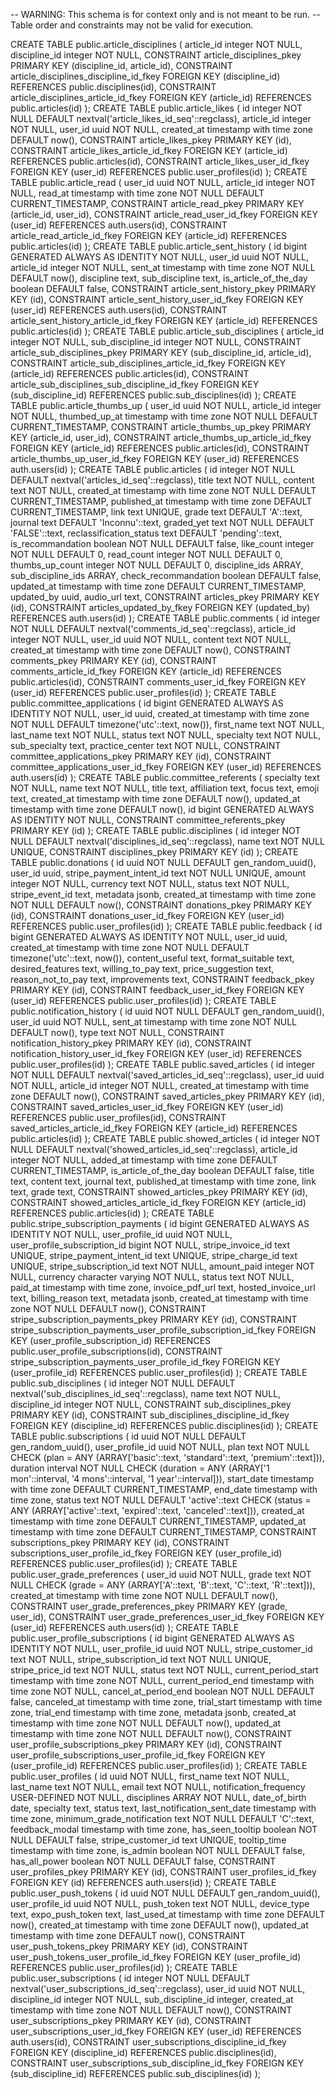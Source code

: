 -- WARNING: This schema is for context only and is not meant to be run.
-- Table order and constraints may not be valid for execution.

CREATE TABLE public.article_disciplines (
  article_id integer NOT NULL,
  discipline_id integer NOT NULL,
  CONSTRAINT article_disciplines_pkey PRIMARY KEY (discipline_id, article_id),
  CONSTRAINT article_disciplines_discipline_id_fkey FOREIGN KEY (discipline_id) REFERENCES public.disciplines(id),
  CONSTRAINT article_disciplines_article_id_fkey FOREIGN KEY (article_id) REFERENCES public.articles(id)
);
CREATE TABLE public.article_likes (
  id integer NOT NULL DEFAULT nextval('article_likes_id_seq'::regclass),
  article_id integer NOT NULL,
  user_id uuid NOT NULL,
  created_at timestamp with time zone DEFAULT now(),
  CONSTRAINT article_likes_pkey PRIMARY KEY (id),
  CONSTRAINT article_likes_article_id_fkey FOREIGN KEY (article_id) REFERENCES public.articles(id),
  CONSTRAINT article_likes_user_id_fkey FOREIGN KEY (user_id) REFERENCES public.user_profiles(id)
);
CREATE TABLE public.article_read (
  user_id uuid NOT NULL,
  article_id integer NOT NULL,
  read_at timestamp with time zone NOT NULL DEFAULT CURRENT_TIMESTAMP,
  CONSTRAINT article_read_pkey PRIMARY KEY (article_id, user_id),
  CONSTRAINT article_read_user_id_fkey FOREIGN KEY (user_id) REFERENCES auth.users(id),
  CONSTRAINT article_read_article_id_fkey FOREIGN KEY (article_id) REFERENCES public.articles(id)
);
CREATE TABLE public.article_sent_history (
  id bigint GENERATED ALWAYS AS IDENTITY NOT NULL,
  user_id uuid NOT NULL,
  article_id integer NOT NULL,
  sent_at timestamp with time zone NOT NULL DEFAULT now(),
  discipline text,
  sub_discipline text,
  is_article_of_the_day boolean DEFAULT false,
  CONSTRAINT article_sent_history_pkey PRIMARY KEY (id),
  CONSTRAINT article_sent_history_user_id_fkey FOREIGN KEY (user_id) REFERENCES auth.users(id),
  CONSTRAINT article_sent_history_article_id_fkey FOREIGN KEY (article_id) REFERENCES public.articles(id)
);
CREATE TABLE public.article_sub_disciplines (
  article_id integer NOT NULL,
  sub_discipline_id integer NOT NULL,
  CONSTRAINT article_sub_disciplines_pkey PRIMARY KEY (sub_discipline_id, article_id),
  CONSTRAINT article_sub_disciplines_article_id_fkey FOREIGN KEY (article_id) REFERENCES public.articles(id),
  CONSTRAINT article_sub_disciplines_sub_discipline_id_fkey FOREIGN KEY (sub_discipline_id) REFERENCES public.sub_disciplines(id)
);
CREATE TABLE public.article_thumbs_up (
  user_id uuid NOT NULL,
  article_id integer NOT NULL,
  thumbed_up_at timestamp with time zone NOT NULL DEFAULT CURRENT_TIMESTAMP,
  CONSTRAINT article_thumbs_up_pkey PRIMARY KEY (article_id, user_id),
  CONSTRAINT article_thumbs_up_article_id_fkey FOREIGN KEY (article_id) REFERENCES public.articles(id),
  CONSTRAINT article_thumbs_up_user_id_fkey FOREIGN KEY (user_id) REFERENCES auth.users(id)
);
CREATE TABLE public.articles (
  id integer NOT NULL DEFAULT nextval('articles_id_seq'::regclass),
  title text NOT NULL,
  content text NOT NULL,
  created_at timestamp with time zone NOT NULL DEFAULT CURRENT_TIMESTAMP,
  published_at timestamp with time zone DEFAULT CURRENT_TIMESTAMP,
  link text UNIQUE,
  grade text DEFAULT 'A'::text,
  journal text DEFAULT 'Inconnu'::text,
  graded_yet text NOT NULL DEFAULT 'FALSE'::text,
  reclassification_status text DEFAULT 'pending'::text,
  is_recommandation boolean NOT NULL DEFAULT false,
  like_count integer NOT NULL DEFAULT 0,
  read_count integer NOT NULL DEFAULT 0,
  thumbs_up_count integer NOT NULL DEFAULT 0,
  discipline_ids ARRAY,
  sub_discipline_ids ARRAY,
  check_recommandation boolean DEFAULT false,
  updated_at timestamp with time zone DEFAULT CURRENT_TIMESTAMP,
  updated_by uuid,
  audio_url text,
  CONSTRAINT articles_pkey PRIMARY KEY (id),
  CONSTRAINT articles_updated_by_fkey FOREIGN KEY (updated_by) REFERENCES auth.users(id)
);
CREATE TABLE public.comments (
  id integer NOT NULL DEFAULT nextval('comments_id_seq'::regclass),
  article_id integer NOT NULL,
  user_id uuid NOT NULL,
  content text NOT NULL,
  created_at timestamp with time zone DEFAULT now(),
  CONSTRAINT comments_pkey PRIMARY KEY (id),
  CONSTRAINT comments_article_id_fkey FOREIGN KEY (article_id) REFERENCES public.articles(id),
  CONSTRAINT comments_user_id_fkey FOREIGN KEY (user_id) REFERENCES public.user_profiles(id)
);
CREATE TABLE public.committee_applications (
  id bigint GENERATED ALWAYS AS IDENTITY NOT NULL,
  user_id uuid,
  created_at timestamp with time zone NOT NULL DEFAULT timezone('utc'::text, now()),
  first_name text NOT NULL,
  last_name text NOT NULL,
  status text NOT NULL,
  specialty text NOT NULL,
  sub_specialty text,
  practice_center text NOT NULL,
  CONSTRAINT committee_applications_pkey PRIMARY KEY (id),
  CONSTRAINT committee_applications_user_id_fkey FOREIGN KEY (user_id) REFERENCES auth.users(id)
);
CREATE TABLE public.committee_referents (
  specialty text NOT NULL,
  name text NOT NULL,
  title text,
  affiliation text,
  focus text,
  emoji text,
  created_at timestamp with time zone DEFAULT now(),
  updated_at timestamp with time zone DEFAULT now(),
  id bigint GENERATED ALWAYS AS IDENTITY NOT NULL,
  CONSTRAINT committee_referents_pkey PRIMARY KEY (id)
);
CREATE TABLE public.disciplines (
  id integer NOT NULL DEFAULT nextval('disciplines_id_seq'::regclass),
  name text NOT NULL UNIQUE,
  CONSTRAINT disciplines_pkey PRIMARY KEY (id)
);
CREATE TABLE public.donations (
  id uuid NOT NULL DEFAULT gen_random_uuid(),
  user_id uuid,
  stripe_payment_intent_id text NOT NULL UNIQUE,
  amount integer NOT NULL,
  currency text NOT NULL,
  status text NOT NULL,
  stripe_event_id text,
  metadata jsonb,
  created_at timestamp with time zone NOT NULL DEFAULT now(),
  CONSTRAINT donations_pkey PRIMARY KEY (id),
  CONSTRAINT donations_user_id_fkey FOREIGN KEY (user_id) REFERENCES public.user_profiles(id)
);
CREATE TABLE public.feedback (
  id bigint GENERATED ALWAYS AS IDENTITY NOT NULL,
  user_id uuid,
  created_at timestamp with time zone NOT NULL DEFAULT timezone('utc'::text, now()),
  content_useful text,
  format_suitable text,
  desired_features text,
  willing_to_pay text,
  price_suggestion text,
  reason_not_to_pay text,
  improvements text,
  CONSTRAINT feedback_pkey PRIMARY KEY (id),
  CONSTRAINT feedback_user_id_fkey FOREIGN KEY (user_id) REFERENCES public.user_profiles(id)
);
CREATE TABLE public.notification_history (
  id uuid NOT NULL DEFAULT gen_random_uuid(),
  user_id uuid NOT NULL,
  sent_at timestamp with time zone NOT NULL DEFAULT now(),
  type text NOT NULL,
  CONSTRAINT notification_history_pkey PRIMARY KEY (id),
  CONSTRAINT notification_history_user_id_fkey FOREIGN KEY (user_id) REFERENCES public.user_profiles(id)
);
CREATE TABLE public.saved_articles (
  id integer NOT NULL DEFAULT nextval('saved_articles_id_seq'::regclass),
  user_id uuid NOT NULL,
  article_id integer NOT NULL,
  created_at timestamp with time zone DEFAULT now(),
  CONSTRAINT saved_articles_pkey PRIMARY KEY (id),
  CONSTRAINT saved_articles_user_id_fkey FOREIGN KEY (user_id) REFERENCES public.user_profiles(id),
  CONSTRAINT saved_articles_article_id_fkey FOREIGN KEY (article_id) REFERENCES public.articles(id)
);
CREATE TABLE public.showed_articles (
  id integer NOT NULL DEFAULT nextval('showed_articles_id_seq'::regclass),
  article_id integer NOT NULL,
  added_at timestamp with time zone DEFAULT CURRENT_TIMESTAMP,
  is_article_of_the_day boolean DEFAULT false,
  title text,
  content text,
  journal text,
  published_at timestamp with time zone,
  link text,
  grade text,
  CONSTRAINT showed_articles_pkey PRIMARY KEY (id),
  CONSTRAINT showed_articles_article_id_fkey FOREIGN KEY (article_id) REFERENCES public.articles(id)
);
CREATE TABLE public.stripe_subscription_payments (
  id bigint GENERATED ALWAYS AS IDENTITY NOT NULL,
  user_profile_id uuid NOT NULL,
  user_profile_subscription_id bigint NOT NULL,
  stripe_invoice_id text UNIQUE,
  stripe_payment_intent_id text UNIQUE,
  stripe_charge_id text UNIQUE,
  stripe_subscription_id text NOT NULL,
  amount_paid integer NOT NULL,
  currency character varying NOT NULL,
  status text NOT NULL,
  paid_at timestamp with time zone,
  invoice_pdf_url text,
  hosted_invoice_url text,
  billing_reason text,
  metadata jsonb,
  created_at timestamp with time zone NOT NULL DEFAULT now(),
  CONSTRAINT stripe_subscription_payments_pkey PRIMARY KEY (id),
  CONSTRAINT stripe_subscription_payments_user_profile_subscription_id_fkey FOREIGN KEY (user_profile_subscription_id) REFERENCES public.user_profile_subscriptions(id),
  CONSTRAINT stripe_subscription_payments_user_profile_id_fkey FOREIGN KEY (user_profile_id) REFERENCES public.user_profiles(id)
);
CREATE TABLE public.sub_disciplines (
  id integer NOT NULL DEFAULT nextval('sub_disciplines_id_seq'::regclass),
  name text NOT NULL,
  discipline_id integer NOT NULL,
  CONSTRAINT sub_disciplines_pkey PRIMARY KEY (id),
  CONSTRAINT sub_disciplines_discipline_id_fkey FOREIGN KEY (discipline_id) REFERENCES public.disciplines(id)
);
CREATE TABLE public.subscriptions (
  id uuid NOT NULL DEFAULT gen_random_uuid(),
  user_profile_id uuid NOT NULL,
  plan text NOT NULL CHECK (plan = ANY (ARRAY['basic'::text, 'standard'::text, 'premium'::text])),
  duration interval NOT NULL CHECK (duration = ANY (ARRAY['1 mon'::interval, '4 mons'::interval, '1 year'::interval])),
  start_date timestamp with time zone DEFAULT CURRENT_TIMESTAMP,
  end_date timestamp with time zone,
  status text NOT NULL DEFAULT 'active'::text CHECK (status = ANY (ARRAY['active'::text, 'expired'::text, 'canceled'::text])),
  created_at timestamp with time zone DEFAULT CURRENT_TIMESTAMP,
  updated_at timestamp with time zone DEFAULT CURRENT_TIMESTAMP,
  CONSTRAINT subscriptions_pkey PRIMARY KEY (id),
  CONSTRAINT subscriptions_user_profile_id_fkey FOREIGN KEY (user_profile_id) REFERENCES public.user_profiles(id)
);
CREATE TABLE public.user_grade_preferences (
  user_id uuid NOT NULL,
  grade text NOT NULL CHECK (grade = ANY (ARRAY['A'::text, 'B'::text, 'C'::text, 'R'::text])),
  created_at timestamp with time zone NOT NULL DEFAULT now(),
  CONSTRAINT user_grade_preferences_pkey PRIMARY KEY (grade, user_id),
  CONSTRAINT user_grade_preferences_user_id_fkey FOREIGN KEY (user_id) REFERENCES auth.users(id)
);
CREATE TABLE public.user_profile_subscriptions (
  id bigint GENERATED ALWAYS AS IDENTITY NOT NULL,
  user_profile_id uuid NOT NULL,
  stripe_customer_id text NOT NULL,
  stripe_subscription_id text NOT NULL UNIQUE,
  stripe_price_id text NOT NULL,
  status text NOT NULL,
  current_period_start timestamp with time zone NOT NULL,
  current_period_end timestamp with time zone NOT NULL,
  cancel_at_period_end boolean NOT NULL DEFAULT false,
  canceled_at timestamp with time zone,
  trial_start timestamp with time zone,
  trial_end timestamp with time zone,
  metadata jsonb,
  created_at timestamp with time zone NOT NULL DEFAULT now(),
  updated_at timestamp with time zone NOT NULL DEFAULT now(),
  CONSTRAINT user_profile_subscriptions_pkey PRIMARY KEY (id),
  CONSTRAINT user_profile_subscriptions_user_profile_id_fkey FOREIGN KEY (user_profile_id) REFERENCES public.user_profiles(id)
);
CREATE TABLE public.user_profiles (
  id uuid NOT NULL,
  first_name text NOT NULL,
  last_name text NOT NULL,
  email text NOT NULL,
  notification_frequency USER-DEFINED NOT NULL,
  disciplines ARRAY NOT NULL,
  date_of_birth date,
  specialty text,
  status text,
  last_notification_sent_date timestamp with time zone,
  minimum_grade_notification text NOT NULL DEFAULT 'C'::text,
  feedback_modal timestamp with time zone,
  has_seen_tooltip boolean NOT NULL DEFAULT false,
  stripe_customer_id text UNIQUE,
  tooltip_time timestamp with time zone,
  is_admin boolean NOT NULL DEFAULT false,
  has_all_power boolean NOT NULL DEFAULT false,
  CONSTRAINT user_profiles_pkey PRIMARY KEY (id),
  CONSTRAINT user_profiles_id_fkey FOREIGN KEY (id) REFERENCES auth.users(id)
);
CREATE TABLE public.user_push_tokens (
  id uuid NOT NULL DEFAULT gen_random_uuid(),
  user_profile_id uuid NOT NULL,
  push_token text NOT NULL,
  device_type text,
  expo_push_token text,
  last_used_at timestamp with time zone DEFAULT now(),
  created_at timestamp with time zone DEFAULT now(),
  updated_at timestamp with time zone DEFAULT now(),
  CONSTRAINT user_push_tokens_pkey PRIMARY KEY (id),
  CONSTRAINT user_push_tokens_user_profile_id_fkey FOREIGN KEY (user_profile_id) REFERENCES public.user_profiles(id)
);
CREATE TABLE public.user_subscriptions (
  id integer NOT NULL DEFAULT nextval('user_subscriptions_id_seq'::regclass),
  user_id uuid NOT NULL,
  discipline_id integer NOT NULL,
  sub_discipline_id integer,
  created_at timestamp with time zone NOT NULL DEFAULT now(),
  CONSTRAINT user_subscriptions_pkey PRIMARY KEY (id),
  CONSTRAINT user_subscriptions_user_id_fkey FOREIGN KEY (user_id) REFERENCES auth.users(id),
  CONSTRAINT user_subscriptions_discipline_id_fkey FOREIGN KEY (discipline_id) REFERENCES public.disciplines(id),
  CONSTRAINT user_subscriptions_sub_discipline_id_fkey FOREIGN KEY (sub_discipline_id) REFERENCES public.sub_disciplines(id)
);